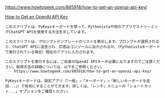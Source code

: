 https://www.howtogeek.com/885918/how-to-get-an-openai-api-key/



[How to Get an OpenAI API Key](https://www.howtogeek.com/885918/how-to-get-an-openai-api-key/)



```
このスクリプトは、PyKeysキーボードを使って、Pythonistaや他のアプリでストリーミングChatGPT APIを使用する方法を示しています。
 
このスクリプトは、プロンプトテンプレートのリストを表示します。プロンプトが選択されると、ChatGPT APIに送信され、応答はコンソールに出力されるか、（Pythonistaキーボードで実行されている場合）現在のアプリに入力されます。

このスクリプトを実行するには、ご自身のOpenAI APIキーが必要になりますのでご注意ください。取得方法の詳細については、以下をご参照ください。
	https://www.howtogeek.com/885918/how-to-get-an-openai-api-key/

PyKeysキーボードは、設定アプリ（「一般」→「キーボード」→「新しいキーボードを追加...」）で有効にすることができます。詳しくは、「レンチ」メニューの「ショートカット...」オプションをご確認ください。
```